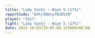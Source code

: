 ```yaml
---
title: "Lady Vashj - Wipe 5 (17%)"
reportCode: "6XhjdQmtyfBJDVzN"
player: "Zail"
fight: "Lady Vashj - Wipe 5 (17%)"
date: 2021-10-03T19:05:08.133000+00:00
---
```

